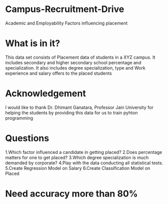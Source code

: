 # Campus-Recruitment-Drive
Academic and Employability Factors influencing placement

# What is in it?
This data set consists of Placement data of students in a XYZ campus. It includes secondary and higher secondary school percentage and specialization. It also includes degree specialization, type and Work experience and salary offers to the placed students

# Acknowledgement
I would like to thank Dr. Dhimant Ganatara, Professor Jain University for helping the students by providing this data for us to train pyhton programming

# Questions

1.Which factor influenced a candidate in getting placed?
2.Does percentage matters for one to get placed?
3.Which degree specialization is much demanded by corporate?
4.Play with the data conducting all statistical tests.
5.Create Regression Model on Salary
6.Create Classification Model on Placed

# Need accuracy more than 80%

